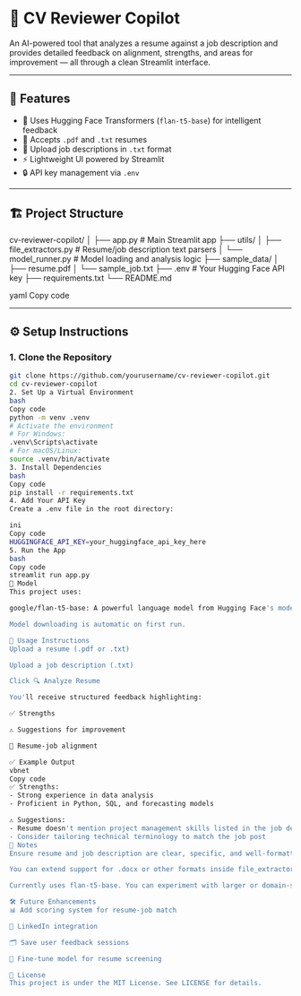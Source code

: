 # 📄 CV Reviewer Copilot

An AI-powered tool that analyzes a resume against a job description and provides detailed feedback on alignment, strengths, and areas for improvement — all through a clean Streamlit interface.

---

## 🚀 Features

- 🧠 Uses Hugging Face Transformers (`flan-t5-base`) for intelligent feedback
- 📄 Accepts `.pdf` and `.txt` resumes
- 📌 Upload job descriptions in `.txt` format
- ⚡ Lightweight UI powered by Streamlit
- 🔒 API key management via `.env`

---

## 🏗️ Project Structure

cv-reviewer-copilot/
│
├── app.py # Main Streamlit app
├── utils/
│ ├── file_extractors.py # Resume/job description text parsers
│ └── model_runner.py # Model loading and analysis logic
├── sample_data/
│ ├── resume.pdf
│ └── sample_job.txt
├── .env # Your Hugging Face API key
├── requirements.txt
└── README.md

yaml
Copy code

---

## ⚙️ Setup Instructions

### 1. Clone the Repository

```bash
git clone https://github.com/yourusername/cv-reviewer-copilot.git
cd cv-reviewer-copilot
2. Set Up a Virtual Environment
bash
Copy code
python -m venv .venv
# Activate the environment
# For Windows:
.venv\Scripts\activate
# For macOS/Linux:
source .venv/bin/activate
3. Install Dependencies
bash
Copy code
pip install -r requirements.txt
4. Add Your API Key
Create a .env file in the root directory:

ini
Copy code
HUGGINGFACE_API_KEY=your_huggingface_api_key_here
5. Run the App
bash
Copy code
streamlit run app.py
🧠 Model
This project uses:

google/flan-t5-base: A powerful language model from Hugging Face's model hub.

Model downloading is automatic on first run.

🧪 Usage Instructions
Upload a resume (.pdf or .txt)

Upload a job description (.txt)

Click 🔍 Analyze Resume

You'll receive structured feedback highlighting:

✅ Strengths

⚠️ Suggestions for improvement

🔁 Resume-job alignment

✅ Example Output
vbnet
Copy code
✅ Strengths:
- Strong experience in data analysis
- Proficient in Python, SQL, and forecasting models

⚠️ Suggestions:
- Resume doesn't mention project management skills listed in the job description
- Consider tailoring technical terminology to match the job post
📌 Notes
Ensure resume and job description are clear, specific, and well-formatted for best results.

You can extend support for .docx or other formats inside file_extractors.py.

Currently uses flan-t5-base. You can experiment with larger or domain-specific models by updating model_runner.py.

🛠️ Future Enhancements
📊 Add scoring system for resume-job match

🔗 LinkedIn integration

🗂️ Save user feedback sessions

🧠 Fine-tune model for resume screening

📎 License
This project is under the MIT License. See LICENSE for details.